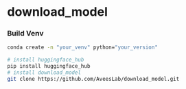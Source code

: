 # download_model

### Build Venv
```bash
conda create -n "your_venv" python="your_version"
```


```bash
# install huggingface_hub 
pip install huggingface_hub
# install download_model
git clone https://github.com/AveesLab/download_model.git
```